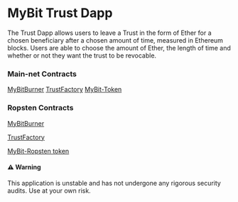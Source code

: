 # MyBit Trust Dapp 

The Trust Dapp allows users to leave a Trust in the form of Ether for a chosen beneficiary after a chosen amount of time, measured in Ethereum blocks. Users are able to choose the amount of Ether, the length of time and whether or not they want the trust to be revocable. 


### Main-net Contracts
[MyBitBurner](https://etherscan.io/address/0x507ca44958dfd52eda1e2cf4ac368d7553962ea3)
[TrustFactory](https://etherscan.io/address/0xfe03084c34b2dc3a171f9a738f4e478707666f0f)
[MyBit-Token](https://etherscan.io/token/0x5d60d8d7ef6d37e16ebabc324de3be57f135e0bc)

### Ropsten Contracts 

[MyBitBurner](https://ropsten.etherscan.io/address/0x733b124fbf283c32c1e3c59f434d9700d60bf1a4#code)

[TrustFactory](https://ropsten.etherscan.io/address/0x38d07b2f1f6fcc37b80b9ce4c13adf678ca0097e)

[MyBit-Ropsten token](https://ropsten.etherscan.io/address/0xbb07c8c6e7CD15E2E6F944a5C2CAC056c5476151)

#### ⚠️ Warning 
This application is unstable and has not undergone any rigorous security audits. Use at your own risk. 
